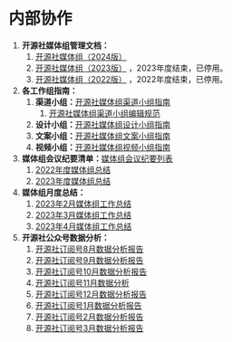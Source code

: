 # 内部协作

1.  **开源社媒体组管理文档：**
    1.  [开源社媒体组（2024版）][1]
    2.  [开源社媒体组（2023版）][2] ，2023年度结束，已停用。
    3.  [开源社媒体组（2022版）][3] ，2022年度结束，已停用。
2.  **各工作组指南：**
    1.  **渠道小组：**[开源社媒体组渠道小组指南][4]
        1.  [开源社媒体组渠道小组编辑规范][5]
    2.  **设计小组：**[开源社媒体组设计小组指南][6]
    3.  **文案小组：**[开源社媒体组文案小组指南][7]
    4.  **视频小组：**[开源社媒体组视频小组指南][8]
3.  **媒体组会议纪要清单：**[媒体组会议纪要列表][9]
    1.  [2022年度媒体组总结][10]
    2.  [2023年度媒体组总结][11]
4.  **媒体组月度总结：**
    1.  [2023年2月媒体组工作总结][12]
    2.  [2023年3月媒体组工作总结][13]
    3.  [2023年4月媒体组工作总结][14]
5.  **开源社公众号数据分析：**
    1.  [开源社订阅号8月数据分析报告][15]
    2.  [开源社订阅号9月数据分析报告][16]
    3.  [开源社订阅号10月数据分析报告][17]
    4.  [开源社订阅号11月数据分析][18]
    5.  [开源社订阅号12月数据分析报告][19]
    6.  [开源社订阅号1月数据分析报告][20]
    7.  [开源社订阅号2月数据分析报告][21]
    8.  [开源社订阅号3月数据分析报告][22]

[1]: https://kaiyuanshe.feishu.cn/wiki/J1ADwWBYGixFTakWG56c1IAwnPb
[2]: https://kaiyuanshe.feishu.cn/wiki/wikcnLFiWQZV5qQA2oEvhYOyEXb
[3]: https://kaiyuanshe.feishu.cn/base/bascnUQy8YjV3by9gPd1gWr03sf
[4]: https://kaiyuanshe.feishu.cn/wiki/wikcnwqHXX4nRps8e809cHq6C1e
[5]: https://kaiyuanshe.feishu.cn/docx/doxcnoVgff3H5IizrKUpzm0OlPc
[6]: https://kaiyuanshe.feishu.cn/wiki/wikcnxor6MRjqHQeCUaOA0BZ7Cf
[7]: https://kaiyuanshe.feishu.cn/wiki/wikcne1a0wxiVPXEFl2lqNJA3Qg
[8]: https://kaiyuanshe.feishu.cn/wiki/wikcn6sstD3plpaO6iI53jYEwNf
[9]: https://kaiyuanshe.feishu.cn/wiki/wikcnfd231wxr6WlD2TNm78VIOe
[10]: https://kaiyuanshe.feishu.cn/docx/TnRodeDkjoBjICxuU6zcXpHanZc?from=from_copylink
[11]: https://kaiyuanshe.feishu.cn/wiki/UwcfwY9maiVLZBk1nJWcmwl6nhr
[12]: https://kaiyuanshe.feishu.cn/wiki/wikcnbeTFPP5rsuvF8qjYw0Ijkf
[13]: https://kaiyuanshe.feishu.cn/wiki/wikcnQ1WKFAc04Eb4tHnlgeJaze
[14]: https://kaiyuanshe.feishu.cn/wiki/wikcnV64DPLxd5EgcVRl6jGD1Ab
[15]: https://kaiyuanshe.feishu.cn/docx/YX3bdNwDboku2lxdEZKcQJdSnDh?from=from_copylink
[16]: https://kaiyuanshe.feishu.cn/docx/Ziwdd3Vlyo2m99xNt0dcfXKyn7g
[17]: https://kaiyuanshe.feishu.cn/docx/NVradHA7qocFM8xniAVcYuBGnsc
[18]: https://kaiyuanshe.feishu.cn/docx/H76ady5XMoDgJzxxV4QcY7Zdnrh
[19]: https://kaiyuanshe.feishu.cn/wiki/wikcnugO2LSdk4qp9FrYAPko6kh
[20]: https://kaiyuanshe.feishu.cn/wiki/wikcn3R0bI5n3dmAO4pQWvXMhpg
[21]: https://kaiyuanshe.feishu.cn/wiki/wikcnQaOAhFlmoPWcgD70V5gGbd
[22]: https://kaiyuanshe.feishu.cn/wiki/wikcnVeXM9hjpGRtaMCkpRdsyRb